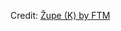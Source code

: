 <div id="observablehq-zupe_header-66f609ce"></div>
<div id="observablehq-zupe_plot-66f609ce"></div>
<div id="observablehq-zupe_izazovi-66f609ce"></div>
<div id="observablehq-zupe_GEO-66f609ce"></div>
<p>Credit: <a href="https://observablehq.com/d/426321f4775c6ab3">Župe (K) by FTM</a></p>

<link rel="stylesheet" href="https://cdn.jsdelivr.net/npm/@observablehq/inspector@5/dist/inspector.css">
<script type="module">
import {Runtime, Inspector} from "https://cdn.jsdelivr.net/npm/@observablehq/runtime@5/dist/runtime.js";
import define from "https://api.observablehq.com/d/426321f4775c6ab3.js?v=4";
new Runtime().module(define, name => {
  if (name === "zupe_header") return new Inspector(document.querySelector("#observablehq-zupe_header-66f609ce"));
  if (name === "zupe_plot") return new Inspector(document.querySelector("#observablehq-zupe_plot-66f609ce"));
  if (name === "zupe_izazovi") return new Inspector(document.querySelector("#observablehq-zupe_izazovi-66f609ce"));
  if (name === "zupe_GEO") return new Inspector(document.querySelector("#observablehq-zupe_GEO-66f609ce"));
});
</script>
